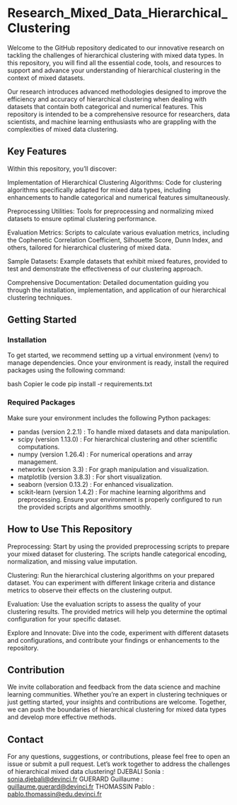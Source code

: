 # Research_Mixed_Data_Hierarchical_Clustering

Welcome to the GitHub repository dedicated to our innovative research on tackling the challenges of hierarchical clustering with mixed data types. In this repository, you will find all the essential code, tools, and resources to support and advance your understanding of hierarchical clustering in the context of mixed datasets.

Our research introduces advanced methodologies designed to improve the efficiency and accuracy of hierarchical clustering when dealing with datasets that contain both categorical and numerical features. This repository is intended to be a comprehensive resource for researchers, data scientists, and machine learning enthusiasts who are grappling with the complexities of mixed data clustering.

## Key Features
Within this repository, you’ll discover:

Implementation of Hierarchical Clustering Algorithms: Code for clustering algorithms specifically adapted for mixed data types, including enhancements to handle categorical and numerical features simultaneously.

Preprocessing Utilities: Tools for preprocessing and normalizing mixed datasets to ensure optimal clustering performance.

Evaluation Metrics: Scripts to calculate various evaluation metrics, including the Cophenetic Correlation Coefficient, Silhouette Score, Dunn Index, and others, tailored for hierarchical clustering of mixed data.

Sample Datasets: Example datasets that exhibit mixed features, provided to test and demonstrate the effectiveness of our clustering approach.

Comprehensive Documentation: Detailed documentation guiding you through the installation, implementation, and application of our hierarchical clustering techniques.

## Getting Started
### Installation
To get started, we recommend setting up a virtual environment (venv) to manage dependencies. Once your environment is ready, install the required packages using the following command:

bash
Copier le code
pip install -r requirements.txt
### Required Packages
Make sure your environment includes the following Python packages:

- pandas (version 2.2.1) : To handle mixed datasets and data manipulation.
- scipy (version 1.13.0) : For hierarchical clustering and other scientific computations.
- numpy (version 1.26.4) : For numerical operations and array management.
- networkx (version 3.3) : For graph manipulation and visualization.
- matplotlib (version 3.8.3) : For short visualization.
- seaborn (version 0.13.2) : For enhanced visualization.
- scikit-learn (version 1.4.2) : For machine learning algorithms and preprocessing.
Ensure your environment is properly configured to run the provided scripts and algorithms smoothly.

## How to Use This Repository
Preprocessing: Start by using the provided preprocessing scripts to prepare your mixed dataset for clustering. The scripts handle categorical encoding, normalization, and missing value imputation.

Clustering: Run the hierarchical clustering algorithms on your prepared dataset. You can experiment with different linkage criteria and distance metrics to observe their effects on the clustering output.

Evaluation: Use the evaluation scripts to assess the quality of your clustering results. The provided metrics will help you determine the optimal configuration for your specific dataset.

Explore and Innovate: Dive into the code, experiment with different datasets and configurations, and contribute your findings or enhancements to the repository.

## Contribution
We invite collaboration and feedback from the data science and machine learning communities. Whether you’re an expert in clustering techniques or just getting started, your insights and contributions are welcome. Together, we can push the boundaries of hierarchical clustering for mixed data types and develop more effective methods.

## Contact
For any questions, suggestions, or contributions, please feel free to open an issue or submit a pull request. Let’s work together to address the challenges of hierarchical mixed data clustering!
DJEBALI Sonia : sonia.djebali@devinci.fr
GUERARD Guillaume : guillaume.guerard@devinci.fr
THOMASSIN Pablo : pablo.thomassin@edu.devinci.fr
